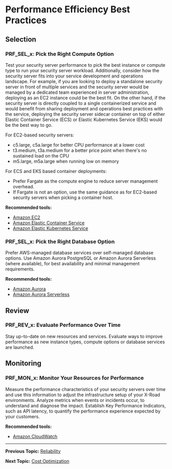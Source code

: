# Performance Efficiency Best Practices

## Selection

### PRF_SEL_x: Pick the Right Compute Option

Test your security server performance to pick the best instance or compute type to run your security server workload.
Additionally, consider how the security server fits into your service development and operations landscape. For example,
if you are looking to deploy a standalone security server in front of multiple services and the security server would
be managed by a dedicated team experienced in server administration, deploying as an EC2 instance could be the best fit.
On the other hand, if the security server is directly coupled to a single containerized service and would benefit from sharing 
deployment and operations best practices with the service, deploying the security server sidecar container on top of 
either Elastic Container Service (ECS) or Elastic Kubernetes Service (EKS) would be the best way to go.

For EC2-based security servers:
- c5.large, c5a.large for better CPU performance at a lower cost
- t3.medium, t3a.medium for a better price point when there's no sustained load on the CPU
- m5.large, m5a.large when running low on memory

For ECS and EKS based container deployments:
- Prefer Fargate as the compute engine to reduce server management overhead.
- If Fargate is not an option, use the same guidance as for EC2-based security servers when picking a container host.

**Recommended tools:**
* [Amazon EC2](https://aws.amazon.com/ec2)
* [Amazon Elastic Container Service](https://aws.amazon.com/ecs)
* [Amazon Elastic Kubernetes Service](https://aws.amazon.com/eks)


### PRF_SEL_x: Pick the Right Database Option

Prefer AWS-managed database services over self-managed database options. Use Amazon Aurora PostgreSQL or Amazon Aurora
Serverless (where available), for best availability and minimal management requirements.

**Recommended tools:**
* [Amazon Aurora](https://aws.amazon.com/rds/aurora/)
* [Amazon Aurora Serverless](https://aws.amazon.com/rds/aurora/serverless/)

## Review

### PRF_REV_x: Evaluate Performance Over Time

Stay up-to-date on new resources and services. Evaluate ways to improve performance as new instance types, compute
options or database services are launched.

## Monitoring

### PRF_MON_x: Monitor Your Resources for Performance

Measure the performance characteristics of your security servers over time and use this information to adjust the
infrastructure setup of your X-Road environments. Analyze metrics when events or incidents occur, to understand and
diagnose the impact. Establish Key Performance Indicators, such as API latency, to quantify the performance experience
expected by your customers.

**Recommended tools:**
* [Amazon CloudWatch](https://aws.amazon.com/cloudwatch/)

---

**Previous Topic:** [Reliability](reliability.md)

**Next Topic:** [Cost Optimization](cost-optimization.md)